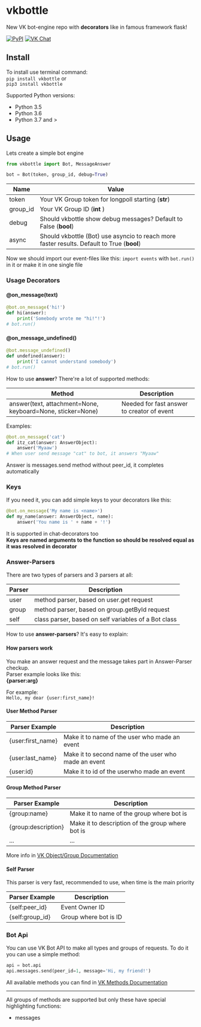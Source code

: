 # vkbottle
New VK bot-engine repo with **decorators** like in famous framework flask!

[![PyPI](https://badge.fury.io/py/vkbottle.svg)](https://pypi.org/project/vkbottle/) 
[![VK Chat](https://img.shields.io/badge/Vk-Chat-blue)](https://vk.me/join/AJQ1d7fBUBM_800lhEe_AwJj) 


## Install

To install use terminal command:  
`pip install vkbottle` or  
 `pip3 install vkbottle`  
   
 Supported Python versions:  
 * Python 3.5
 * Python 3.6
 * Python 3.7 and >

## Usage
Lets create a simple bot engine
```python
from vkbottle import Bot, MessageAnswer

bot = Bot(token, group_id, debug=True)
```
Name | Value
------------ | -------------
token | Your VK Group token for longpoll starting (**str**)
group_id | Your VK Group ID (**int** )
debug | Should vkbottle show debug messages? Default to False (**bool**)
async | Should vkbottle (Bot) use asyncio to reach more faster results. Default to True (**bool**)

Now we should import our event-files like this: `import events` with `bot.run()` in it or make it in one single file

### Usage Decorators

#### @on_message(text)
```python
@bot.on_message('hi!')
def hi(answer):
    print('Somebody wrote me "hi!"!')
# bot.run()
```
#### @on_message_undefined()
```python
@bot.message_undefined()
def undefined(answer):
    print('I cannot understand somebody')
# bot.run()
```
How to use **answer**?
There're a lot of supported methods:

Method | Description
------------ | -------------
answer(text, attachment=None, keyboard=None, sticker=None) | Needed for fast answer to creator of event

Examples:  
```python
@bot.on_message('cat')
def itz_cat(answer: AnswerObject):
    answer('Myaaw')
# When user send message "cat" to bot, it answers "Myaaw"
```
Answer is messages.send method without peer_id, it completes automatically

### Keys

If you need it, you can add simple keys to your decorators like this:  
```python
@bot.on_message('My name is <name>')
def my_name(answer: AnswerObject, name):
    answer('You name is ' + name + '!')
```
It is supported in chat-decorators too  
**Keys are named arguments to the function so should be resolved equal as it was resolved in decorator**

### Answer-Parsers

There are two types of parsers and 3 parsers at all:

Parser | Description
------ | -----------
user | method parser, based on user.get request
group | method parser, based on group.getById request
self | class parser, based on self variables of a Bot class

How to use **answer-parsers**? It's easy to explain:  

#### How parsers work

You make an answer request and the message takes part in Answer-Parser сheckup.  
Parser example looks like this:  
**{parser:arg}**

For example:  
```Hello, my dear {user:first_name}!```

#### User Method Parser

Parser Example | Description
-------------- | -----------
{user:first_name} | Make it to name of the user who made an event
{user:last_name} | Make it to second name of the user who made an event
{user:id} | Make it to id of the userwho made an event

#### Group Method Parser

Parser Example | Description
-------------- | -----------
{group:name} | Make it to name of the group where bot is
{group:description} | Make it to description of the group where bot is
... | ...

More info in [VK Object/Group Documentation](https://vk.com/dev/objects/group)

#### Self Parser

This parser is very fast, recommended to use, when time is the main priority

Parser Example | Description
-------------- | -----------
{self:peer_id} | Event Owner ID
{self:group_id} | Group where bot is ID

### Bot Api

You can use VK Bot API to make all types and groups of requests. To do it you can use a simple method:

```python
api = bot.api
api.messages.send(peer_id=1, message='Hi, my friend!')
```

All available methods you can find in [VK Methods Documentation](https://vk.com/dev/methods)
***
All groups of methods are supported but only these have special highlighting functions:
* messages